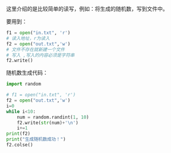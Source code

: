这里介绍的是比较简单的读写，例如：将生成的随机数，写到文件中。

要用到：

```python
f1 = open("in.txt", 'r')   
# 读入地址，r为读入
f2 = open("out.txt",'w')
# 文件不存在就新建一个文件
# 写入 ,写入的内容必须是字符串
f2.write()
```



随机数生成代码：

```python
import random

# f1 = open("in.txt", 'r')
f2 = open("out.txt",'w')
i=0
while i<10:
    num = random.randint(1, 10)
    f2.write(str(num)+'\n')
    i+=1
print(f2)
print("生成随机数成功！")
f2.colse()
```



